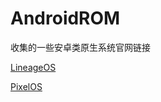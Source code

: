# AndroidROM
收集的一些安卓类原生系统官网链接

[LineageOS](https://lineageos.org/)

[PixelOS](https://pixelos.net/)
